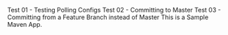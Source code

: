 Test 01 - Testing Polling Configs
Test 02 - Committing to  Master
Test 03 - Committing from a Feature Branch instead of Master
This is a Sample Maven App. 
